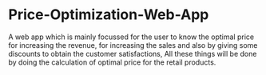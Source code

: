 # Price-Optimization-Web-App

A web app which is mainly focussed for the user to know the optimal price for increasing the revenue, for increasing the sales and also by giving some discounts to obtain the customer satisfactions, All these things will be done by doing the calculation of optimal price for the retail products. 
